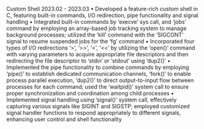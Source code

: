 Custom Shell    										   2023.02 - 2023.03
•	Developed a feature-rich custom shell in C, featuring built-in commands, I/O redirection, pipe functionality and signal handling
•	Integrated built-in commands by ‘execve’ sys call, and ‘jobs’ command by employing an array-based job tracking system to manage background processes; utilized the ‘kill’ command with the ‘SIGCONT’ signal to resume suspended jobs for the ‘fg’ command
•	Incorporated four types of I/O redirections ‘>’, ‘>>’, ‘<’, ‘<<’ by utilizing the ‘open()’ command with varying parameters to acquire appropriate file descriptors and then redirecting the file descriptor to ‘stdin’ or ‘stdout’ using ‘dup2()’
•	Implemented the pipe functionality to combine commands by employing ‘pipe()’ to establish dedicated communication channels, ‘fork()’ to enable process parallel execution, ‘dup2()’ to direct output-to-input flow between processes for each command; used the ‘waitpid()’ system call to ensure proper synchronization and coordination among child processes
•	Implemented signal handling using ‘signal()’ system call, effectively capturing various signals like SIGINT and SIGSTP; employed customized signal handler functions to respond appropriately to different signals, enhancing user control and shell functionality
